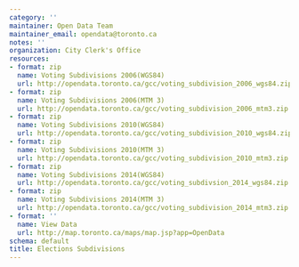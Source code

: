 ```yaml
---
category: ''
maintainer: Open Data Team
maintainer_email: opendata@toronto.ca
notes: ''
organization: City Clerk's Office
resources:
- format: zip
  name: Voting Subdivisions 2006(WGS84)
  url: http://opendata.toronto.ca/gcc/voting_subdivision_2006_wgs84.zip
- format: zip
  name: Voting Subdivisions 2006(MTM 3)
  url: http://opendata.toronto.ca/gcc/voting_subdivision_2006_mtm3.zip
- format: zip
  name: Voting Subdivisions 2010(WGS84)
  url: http://opendata.toronto.ca/gcc/voting_subdivision_2010_wgs84.zip
- format: zip
  name: Voting Subdivisions 2010(MTM 3)
  url: http://opendata.toronto.ca/gcc/voting_subdivision_2010_mtm3.zip
- format: zip
  name: Voting Subdivisions 2014(WGS84)
  url: http://opendata.toronto.ca/gcc/voting_subdivsion_2014_wgs84.zip
- format: zip
  name: Voting Subdivisions 2014(MTM 3)
  url: http://opendata.toronto.ca/gcc/voting_subdivision_2014_mtm3.zip
- format: ''
  name: View Data
  url: http://map.toronto.ca/maps/map.jsp?app=OpenData
schema: default
title: Elections Subdivisions
---
```

